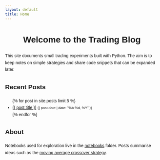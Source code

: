 ```yaml
---
layout: default
title: Home
---
```


<style>
.home {
  max-width: 650px;
  margin: 2rem auto;
  font-family: Arial, sans-serif;
  line-height: 1.6;
}
.home h1 {
  text-align: center;
}
</style>

<div class="home">
  <h1>Welcome to the Trading Blog</h1>
  <p>This site documents small trading experiments built with Python. The aim is to keep notes on simple strategies and share code snippets that can be expanded later.</p>

  <h2>Recent Posts</h2>
  <ul>
    {% for post in site.posts limit:5 %}
      <li><a href="{{ post.url | relative_url }}">{{ post.title }}</a> <small>{{ post.date | date: "%b %d, %Y" }}</small></li>
    {% endfor %}
  </ul>

  <h2>About</h2>

  <p>Notebooks used for exploration live in the <a href="{{ '/notebooks/' | relative_url }}">notebooks</a> folder. Posts summarise ideas such as the <a href="{{ '/2025/06/04/moving-average-crossover.html' | relative_url }}">moving average crossover strategy</a>.</p>

</div>
